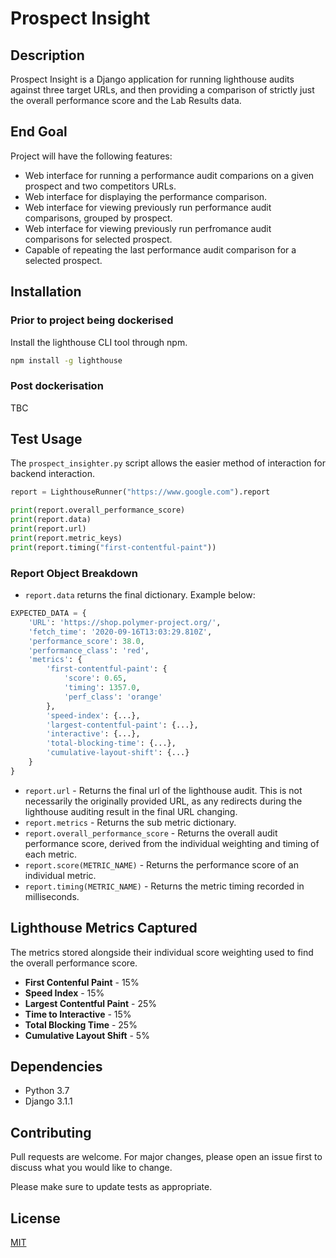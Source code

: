 # Prospect Insight

## Description
Prospect Insight is a Django application for running lighthouse audits against three target URLs, and then providing a comparison of strictly just the overall performance score and the Lab Results data.

## End Goal
Project will have the following features:
- Web interface for running a performance audit comparions on a given prospect and two competitors URLs.
- Web interface for displaying the performance comparison.
- Web interface for viewing previously run performance audit comparisons, grouped by prospect.
- Web interface for viewing previously run perfromance audit comparisons for selected prospect.
- Capable of repeating the last performance audit comparison for a selected prospect.

## Installation

### Prior to project being dockerised

Install the lighthouse CLI tool through npm.

```bash
npm install -g lighthouse
```

### Post dockerisation
TBC

## Test Usage

The `prospect_insighter.py` script allows the easier method of interaction for backend interaction.

```python
report = LighthouseRunner("https://www.google.com").report

print(report.overall_performance_score)
print(report.data)
print(report.url)
print(report.metric_keys)
print(report.timing("first-contentful-paint"))
```

### Report Object Breakdown

- `report.data` returns the final dictionary. Example below:

```python
EXPECTED_DATA = {
    'URL': 'https://shop.polymer-project.org/',
    'fetch_time': '2020-09-16T13:03:29.810Z',
    'performance_score': 38.0,
    'performance_class': 'red',
    'metrics': {
        'first-contentful-paint': {
            'score': 0.65,
            'timing': 1357.0, 
            'perf_class': 'orange'
        },
        'speed-index': {...},
        'largest-contentful-paint': {...},
        'interactive': {...},
        'total-blocking-time': {...},
        'cumulative-layout-shift': {...}
    }
}
```

- `report.url` - Returns the final url of the lighthouse audit. This is not necessarily the originally provided URL, as any redirects during the lighthouse auditing result in the final URL changing.
- `report.metrics` - Returns the sub metric dictionary.
- `report.overall_performance_score` - Returns the overall audit performance score, derived from the individual weighting and timing of each metric.
- `report.score(METRIC_NAME)` - Returns the performance score of an individual metric.
- `report.timing(METRIC_NAME)` - Returns the metric timing recorded in milliseconds.

## Lighthouse Metrics Captured
The metrics stored alongside their individual score weighting used to find the overall performance score.

- **First Contenful Paint** - 15%
- **Speed Index** - 15%
- **Largest Contentful Paint** - 25%
- **Time to Interactive** - 15%
- **Total Blocking Time** - 25%
- **Cumulative Layout Shift** - 5%

## Dependencies
- Python 3.7
- Django 3.1.1

## Contributing
Pull requests are welcome. For major changes, please open an issue first to discuss what you would like to change.

Please make sure to update tests as appropriate.

## License
[MIT](https://choosealicense.com/licenses/mit/)
